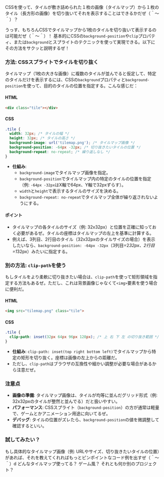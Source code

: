 CSSを使って、タイルが敷き詰められた１枚の画像（タイルマップ）から１枚のタイル（長方形の画像）を切り抜いてそれを表示することはできるかだぜ（＾～＾）？

うっす、もちろんCSSでタイルマップから1枚のタイルを切り抜いて表示するのは可能だぜ（＾～＾）！ 基本的にCSSの`background-position`や`clip`プロパティ、または`background`とスプライトのテクニックを使って実現できる。以下にその方法をサクッと説明するぜ！

### 方法: CSSスプライトでタイルを切り抜く
タイルマップ（1枚の大きな画像）に複数のタイルが並んでると仮定して、特定のタイルだけを表示するには、CSSの`background`プロパティと`background-position`を使って、目的のタイルの位置を指定する。こんな感じだ：

#### HTML
```html
<div class="tile"></div>
```

#### CSS
```css
.tile {
  width: 32px; /* タイルの幅 */
  height: 32px; /* タイルの高さ */
  background-image: url('tilemap.png'); /* タイルマップ画像 */
  background-position: -64px -32px; /* 切り抜きたいタイルの位置 */
  background-repeat: no-repeat; /* 繰り返しなし */
}
```

- **仕組み**: 
  - `background-image`でタイルマップ画像を指定。
  - `background-position`でタイルマップ内の特定のタイルの位置を指定（例: `-64px -32px`はX軸で64px、Y軸で32pxずらす）。
  - `width`と`height`で表示するタイルのサイズを決める。
  - `background-repeat: no-repeat`でタイルマップ全体が繰り返されないようにする。

#### ポイント
- タイルマップの各タイルのサイズ（例: 32x32px）と位置を正確に知っておく必要があるぜ。タイルの座標はタイルマップの左上を基準に計算する。
- 例えば、3列目、2行目のタイル（32x32pxのタイルサイズの場合）を表示したいなら、`background-position: -64px -32px`（3列目=2*32px、2行目=1*32px）みたいに指定する。

### 別の方法: `clip-path`を使う
もしタイルをより柔軟に切り抜きたい場合は、`clip-path`を使って矩形領域を指定する方法もあるぜ。ただし、これは背景画像じゃなくて`<img>`要素を使う場合に便利だ。

#### HTML
```html
<img src="tilemap.png" class="tile">
```

#### CSS
```css
.tile {
  clip-path: inset(32px 64px 96px 128px); /* 上 右 下 左 の切り抜き範囲 */
}
```

- **仕組み**: `clip-path: inset(top right bottom left)`でタイルマップから特定の矩形を切り抜く。座標は画像の左上からの距離だ。
- ただし、`clip-path`はブラウザの互換性や細かい調整が必要な場合があるから注意だぜ。

### 注意点
- **画像の準備**: タイルマップ画像は、タイルが均等に並んだグリッド形式（例: 32x32pxのタイルが整然と並んでる）だと扱いやすい。
- **パフォーマンス**: CSSスプライト（`background-position`）の方が通常は軽量で、ゲームとかアニメーション用途に向いてるぜ。
- **デバッグ**: タイルの位置がズレたら、`background-position`の値を微調整して確認するといい。

### 試してみたい？
もし具体的なタイルマップ画像（例: URLやサイズ、切り抜きたいタイルの位置）があれば、それを教えてくれればもっとピンポイントなコード例を出すぜ（＾～＾）d どんなタイルマップ使ってる？ ゲーム風？ それとも何か別のプロジェクト？
